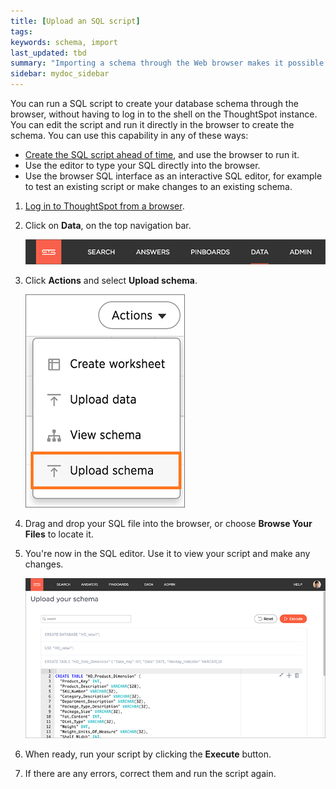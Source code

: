 ```yaml
---
title: [Upload an SQL script]
tags:
keywords: schema, import
last_updated: tbd
summary: "Importing a schema through the Web browser makes it possible to run your SQL script without needing to have a Linux login."
sidebar: mydoc_sidebar
---
```

You can run a SQL script to create your database schema through the browser, without having to log in to the shell on the ThoughtSpot instance. You can edit the script and run it directly in the browser to create the schema. You can use this capability in any of these ways:

-   [Create the SQL script ahead of time](create_schema_with_script.html#), and use the browser to run it.
-   Use the editor to type your SQL directly into the browser.
-   Use the browser SQL interface as an interactive SQL editor, for example to test an existing script or make changes to an existing schema.

1. [Log in to ThoughtSpot from a browser](../setup/accessing.html#).
2. Click on **Data**, on the top navigation bar.

     ![](../../shared/conrefs/../../images/data_icon.png "Data")

3. Click **Actions** and select **Upload schema**.

     ![](../../images/import_schema.png "Upload schema")

4. Drag and drop your SQL file into the browser, or choose **Browse Your Files** to locate it.
5. You're now in the SQL editor. Use it to view your script and make any changes.

     ![](../../images/SQL_editor.png "Import schema")

6. When ready, run your script by clicking the **Execute** button.
7. If there are any errors, correct them and run the script again.
